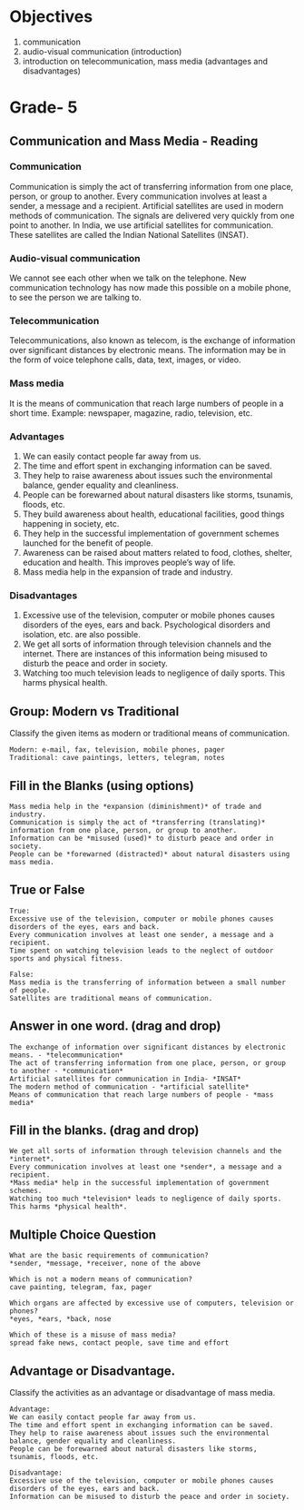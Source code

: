 # Objectives

1. communication
2. audio-visual communication (introduction)
3. introduction on telecommunication, mass media (advantages and disadvantages)

# Grade- 5

## Communication and Mass Media - Reading

### Communication
Communication is simply the act of transferring information from one place, person, or group to another. Every communication involves at least a sender, a message and a recipient. Artificial satellites are used in modern methods of communication. The signals are delivered very quickly from one point to another. In India, we use artificial satellites for communication. These satellites are called the Indian National Satellites (INSAT).

### Audio-visual communication
We cannot see each other when we talk on the telephone. New communication technology has now made this possible on a mobile phone, to see the person we are talking to.

### Telecommunication
Telecommunications, also known as telecom, is the exchange of information over significant distances by electronic means. The information may be in the form of voice telephone calls, data, text, images, or video. 

### Mass media 
It is the means of communication that reach large numbers of people in a short time. Example: newspaper, magazine, radio, television, etc.

### Advantages
1. We can easily contact people far away from us.
2. The time and effort spent in exchanging information can be saved.
3. They help to raise awareness about issues such the environmental balance, gender equality and cleanliness.
4. People can be forewarned about natural disasters like storms, tsunamis, floods, etc.
5. They build awareness about health, educational facilities, good things
happening in society, etc.
6. They help in the successful implementation of government schemes launched for the benefit of people.
7. Awareness can be raised about matters related to food, clothes, shelter,
education and health. This improves people’s way of life.
8. Mass media help in the expansion of trade and industry.

### Disadvantages
1. Excessive use of the television, computer or mobile phones causes
disorders of the eyes, ears and back. Psychological disorders and isolation, etc. are also possible.
2. We get all sorts of information through television channels and the internet. There are instances of this information being misused to disturb the peace and order in society.
3. Watching too much television leads to negligence of daily sports. This harms physical health.

## Group: Modern vs Traditional
Classify the given items as modern or traditional means of communication.
```
Modern: e-mail, fax, television, mobile phones, pager
Traditional: cave paintings, letters, telegram, notes
```

## Fill in the Blanks (using options)

```
Mass media help in the *expansion (diminishment)* of trade and industry.
Communication is simply the act of *transferring (translating)* information from one place, person, or group to another.
Information can be *misused (used)* to disturb peace and order in society. 
People can be *forewarned (distracted)* about natural disasters using mass media.
```

## True or False

```
True:
Excessive use of the television, computer or mobile phones causes
disorders of the eyes, ears and back.
Every communication involves at least one sender, a message and a recipient.
Time spent on watching television leads to the neglect of outdoor sports and physical fitness.

False:
Mass media is the transferring of information between a small number of people.
Satellites are traditional means of communication.

```

## Answer in one word. (drag and drop)

```
The exchange of information over significant distances by electronic means. - *telecommunication*
The act of transferring information from one place, person, or group to another - *communication*
Artificial satellites for communication in India- *INSAT*
The modern method of communication - *artificial satellite*
Means of communication that reach large numbers of people - *mass media*

```
## Fill in the blanks. (drag and drop)

``` 
We get all sorts of information through television channels and the *internet*.
Every communication involves at least one *sender*, a message and a recipient.
*Mass media* help in the successful implementation of government schemes.
Watching too much *television* leads to negligence of daily sports. This harms *physical health*.

```

## Multiple Choice Question

```
What are the basic requirements of communication?
*sender, *message, *receiver, none of the above

Which is not a modern means of communication?
cave painting, telegram, fax, pager

Which organs are affected by excessive use of computers, television or phones? 
*eyes, *ears, *back, nose

Which of these is a misuse of mass media?
spread fake news, contact people, save time and effort
```
## Advantage or Disadvantage.
Classify the activities as an advantage or disadvantage of mass media.
```
Advantage:
We can easily contact people far away from us.
The time and effort spent in exchanging information can be saved.
They help to raise awareness about issues such the environmental balance, gender equality and cleanliness.
People can be forewarned about natural disasters like storms, tsunamis, floods, etc.

Disadvantage:
Excessive use of the television, computer or mobile phones causes
disorders of the eyes, ears and back.
Information can be misused to disturb the peace and order in society.
```

